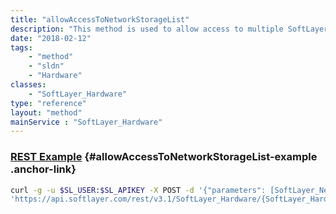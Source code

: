 ```yaml
---
title: "allowAccessToNetworkStorageList"
description: "This method is used to allow access to multiple SoftLayer_Network_Storage volumes that support host- or network-level access control. "
date: "2018-02-12"
tags:
    - "method"
    - "sldn"
    - "Hardware"
classes:
    - "SoftLayer_Hardware"
type: "reference"
layout: "method"
mainService : "SoftLayer_Hardware"
---
```


### [REST Example](#allowAccessToNetworkStorageList-example) <a href="/article/rest/"><i class="fas fa-question"></i></a> {#allowAccessToNetworkStorageList-example .anchor-link} 
```bash
curl -g -u $SL_USER:$SL_APIKEY -X POST -d '{"parameters": [SoftLayer_Network_Storage]}' \
'https://api.softlayer.com/rest/v3.1/SoftLayer_Hardware/{SoftLayer_HardwareID}/allowAccessToNetworkStorageList'
```
